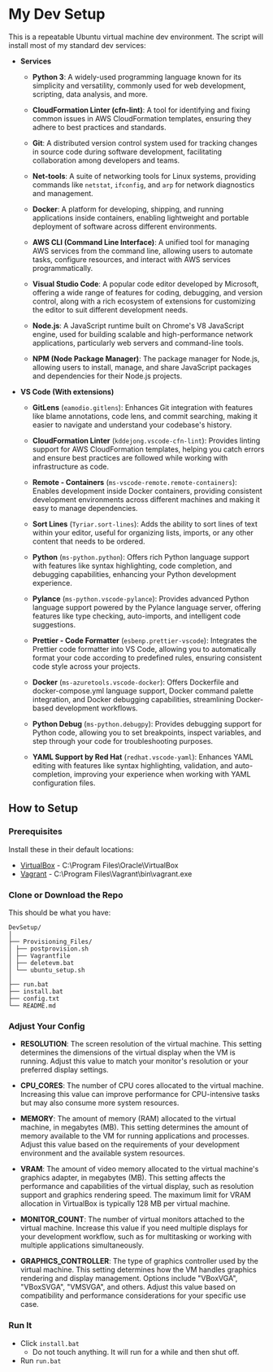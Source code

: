 # My Dev Setup
This is a repeatable Ubuntu virtual machine dev environment. The script will install most of my standard dev services:

- **Services**
    - **Python 3**: A widely-used programming language known for its simplicity and versatility, commonly used for web development, scripting, data analysis, and more.

    - **CloudFormation Linter (cfn-lint)**: A tool for identifying and fixing common issues in AWS CloudFormation templates, ensuring they adhere to best practices and standards.

    - **Git**: A distributed version control system used for tracking changes in source code during software development, facilitating collaboration among developers and teams.

    - **Net-tools**: A suite of networking tools for Linux systems, providing commands like `netstat`, `ifconfig`, and `arp` for network diagnostics and management.

    - **Docker**: A platform for developing, shipping, and running applications inside containers, enabling lightweight and portable deployment of software across different environments.

    - **AWS CLI (Command Line Interface)**: A unified tool for managing AWS services from the command line, allowing users to automate tasks, configure resources, and interact with AWS services programmatically.

    - **Visual Studio Code**: A popular code editor developed by Microsoft, offering a wide range of features for coding, debugging, and version control, along with a rich ecosystem of extensions for customizing the editor to suit different development needs.

    - **Node.js**: A JavaScript runtime built on Chrome's V8 JavaScript engine, used for building scalable and high-performance network applications, particularly web servers and command-line tools.

    - **NPM (Node Package Manager)**: The package manager for Node.js, allowing users to install, manage, and share JavaScript packages and dependencies for their Node.js projects.


- **VS Code (With extensions)**
    - **GitLens** (`eamodio.gitlens`): Enhances Git integration with features like blame annotations, code lens, and commit searching, making it easier to navigate and understand your codebase's history.

    - **CloudFormation Linter** (`kddejong.vscode-cfn-lint`): Provides linting support for AWS CloudFormation templates, helping you catch errors and ensure best practices are followed while working with infrastructure as code.

    - **Remote - Containers** (`ms-vscode-remote.remote-containers`): Enables development inside Docker containers, providing consistent development environments across different machines and making it easy to manage dependencies.

    - **Sort Lines** (`Tyriar.sort-lines`): Adds the ability to sort lines of text within your editor, useful for organizing lists, imports, or any other content that needs to be ordered.

    - **Python** (`ms-python.python`): Offers rich Python language support with features like syntax highlighting, code completion, and debugging capabilities, enhancing your Python development experience.

    - **Pylance** (`ms-python.vscode-pylance`): Provides advanced Python language support powered by the Pylance language server, offering features like type checking, auto-imports, and intelligent code suggestions.

    - **Prettier - Code Formatter** (`esbenp.prettier-vscode`): Integrates the Prettier code formatter into VS Code, allowing you to automatically format your code according to predefined rules, ensuring consistent code style across your projects.

    - **Docker** (`ms-azuretools.vscode-docker`): Offers Dockerfile and docker-compose.yml language support, Docker command palette integration, and Docker debugging capabilities, streamlining Docker-based development workflows.

    - **Python Debug** (`ms-python.debugpy`): Provides debugging support for Python code, allowing you to set breakpoints, inspect variables, and step through your code for troubleshooting purposes.

    - **YAML Support by Red Hat** (`redhat.vscode-yaml`): Enhances YAML editing with features like syntax highlighting, validation, and auto-completion, improving your experience when working with YAML configuration files.


## How to Setup

### Prerequisites
Install these in their default locations:
- [VirtualBox](https://www.virtualbox.org/wiki/Downloads) - C:\Program Files\Oracle\VirtualBox
- [Vagrant](https://developer.hashicorp.com/vagrant/install) - C:\Program Files\Vagrant\bin\vagrant.exe

### Clone or Download the Repo
This should be what you have:
```
DevSetup/
│
├── Provisioning_Files/
│ ├── postprovision.sh
│ ├── Vagrantfile
│ ├── deletevm.bat
│ └── ubuntu_setup.sh
│
├── run.bat
├── install.bat
├── config.txt
└── README.md
```
### Adjust Your Config
- **RESOLUTION**: The screen resolution of the virtual machine. This setting determines the dimensions of the virtual display when the VM is running. Adjust this value to match your monitor's resolution or your preferred display settings.
  
- **CPU_CORES**: The number of CPU cores allocated to the virtual machine. Increasing this value can improve performance for CPU-intensive tasks but may also consume more system resources.

- **MEMORY**: The amount of memory (RAM) allocated to the virtual machine, in megabytes (MB). This setting determines the amount of memory available to the VM for running applications and processes. Adjust this value based on the requirements of your development environment and the available system resources.

- **VRAM**: The amount of video memory allocated to the virtual machine's graphics adapter, in megabytes (MB). This setting affects the performance and capabilities of the virtual display, such as resolution support and graphics rendering speed. The maximum limit for VRAM allocation in VirtualBox is typically 128 MB per virtual machine.

- **MONITOR_COUNT**: The number of virtual monitors attached to the virtual machine. Increase this value if you need multiple displays for your development workflow, such as for multitasking or working with multiple applications simultaneously.

- **GRAPHICS_CONTROLLER**: The type of graphics controller used by the virtual machine. This setting determines how the VM handles graphics rendering and display management. Options include "VBoxVGA", "VBoxSVGA", "VMSVGA", and others. Adjust this value based on compatibility and performance considerations for your specific use case.

### Run It
- Click `install.bat`
    - Do not touch anything. It will run for a while and then shut off.
- Run `run.bat`
